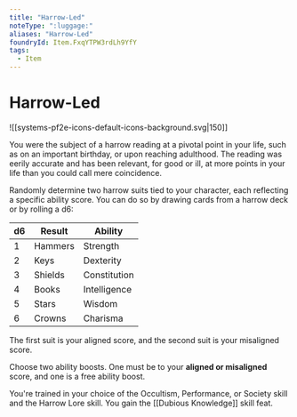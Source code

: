 ```yaml
---
title: "Harrow-Led"
noteType: ":luggage:"
aliases: "Harrow-Led"
foundryId: Item.FxqYTPW3rdLh9YfY
tags:
  - Item
---
```


# Harrow-Led
![[systems-pf2e-icons-default-icons-background.svg|150]]

You were the subject of a harrow reading at a pivotal point in your life, such as on an important birthday, or upon reaching adulthood. The reading was eerily accurate and has been relevant, for good or ill, at more points in your life than you could call mere coincidence.

Randomly determine two harrow suits tied to your character, each reflecting a specific ability score. You can do so by drawing cards from a harrow deck or by rolling a d6:

| d6 | Result | Ability |
| --- | --- | --- |
| 1 | Hammers | Strength |
| 2 | Keys | Dexterity |
| 3 | Shields | Constitution |
| 4 | Books | Intelligence |
| 5 | Stars | Wisdom |
| 6 | Crowns | Charisma |

The first suit is your aligned score, and the second suit is your misaligned score.

Choose two ability boosts. One must be to your **aligned or misaligned** score, and one is a free ability boost.

You're trained in your choice of the Occultism, Performance, or Society skill and the Harrow Lore skill. You gain the [[Dubious Knowledge]] skill feat.
